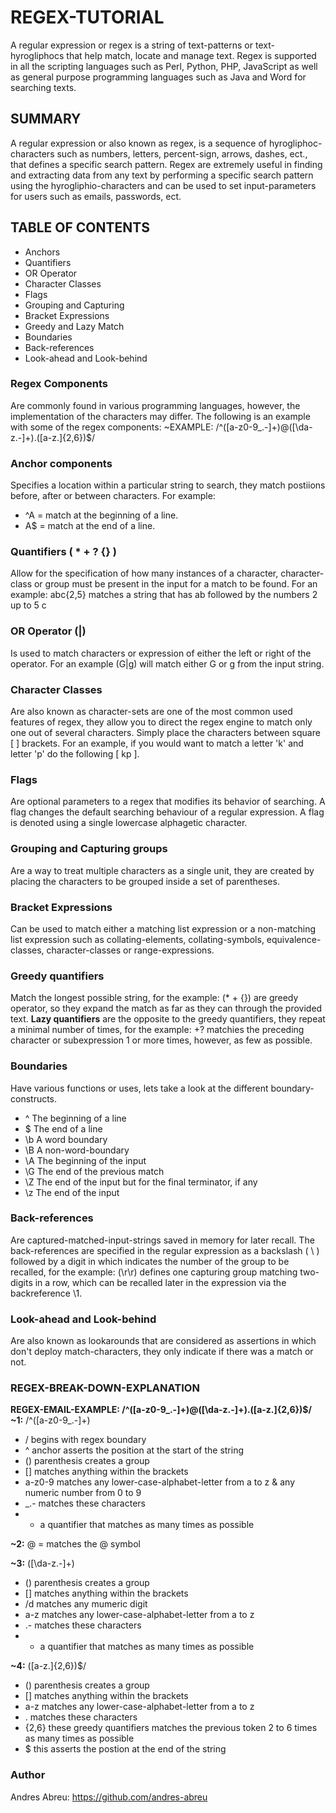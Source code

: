 # REGEX-TUTORIAL
A regular expression or regex is a string of text-patterns or text-hyrogliphocs that help match, locate and manage text. Regex is supported in all the scripting languages such as Perl, Python, PHP, JavaScript as well as general purpose programming languages such as Java and Word for searching texts.

## SUMMARY
A regular expression or also known as regex, is a sequence of hyrogliphoc-characters such as numbers, letters, percent-sign, arrows, dashes, ect., that defines a specific search pattern. Regex are extremely useful in finding and extracting data from any text by performing a specific search pattern using the hyrogliphio-characters and can be used to set input-parameters for users such as emails, passwords, ect. 

## TABLE OF CONTENTS
* Anchors
* Quantifiers
* OR Operator
* Character Classes
* Flags
* Grouping and Capturing
* Bracket Expressions
* Greedy and Lazy Match
* Boundaries
* Back-references
* Look-ahead and Look-behind

### Regex Components
Are commonly found in various programming languages, however, the implementation of the characters may differ. The following is an example with some of the regex components: 
~EXAMPLE: /^([a-z0-9_\.-]+)@([\da-z\.-]+)\.([a-z\.]{2,6})$/

### Anchor components 
Specifies a location within a particular string to search, they match postiions before, after or between characters. For example: 
* ^A = match at the beginning of a line. 
* A$ = match at the end of a line.

### Quantifiers ( * + ? {} ) 
Allow for the specification of how many instances of a character, character-class or group must be present in the input for a match to be found. 
For an example: abc{2,5} matches a string that has ab followed by the numbers 2 up to 5 c

### OR Operator (|) 
Is used to match characters or expression of either the left or right of the operator. For an example (G|g) will match either G or g from the input string.

### Character Classes 
Are also known as character-sets are one of the most common used features of regex, they allow you to direct the regex engine to match only one out of several characters. Simply place the characters between square [ ] brackets. For an example, if you would want to match a letter 'k' and letter 'p' do the following [ kp ].

### Flags 
Are optional parameters to a regex that modifies its behavior of searching. A flag changes the default searching behaviour of a regular expression. A flag is denoted using a single lowercase alphagetic character.

### Grouping and Capturing groups 
Are a way to treat multiple characters as a single unit, they are created by placing the characters to be grouped inside a set of parentheses.

### Bracket Expressions 
Can be used to match either a matching list expression or a non-matching list expression such as collating-elements, collating-symbols, equivalence-classes, character-classes or range-expressions.

### Greedy quantifiers 
Match the longest possible string, for the example: (* + {}) are greedy operator, so they expand the match as far as they can through the provided text.
**Lazy quantifiers** are the opposite to the greedy quantifiers, they repeat a minimal number of times, for the example: +? matchies the preceding character or subexpression 1 or more times, however, as few as possible.

### Boundaries 
Have various functions or uses, lets take a look at the different boundary-constructs.
* ^ The beginning of a line
* $ The end of a line
* \b A word boundary
* \B A non-word-boundary
* \A The beginning of the input
* \G The end of the previous match
* \Z The end of the input but for the final terminator, if any
* \z The end of the input

### Back-references 
Are captured-matched-input-strings saved in memory for later recall. The back-references are specified in the regular expression as a backslash ( \ ) followed by a digit in which indicates the number of the group to be recalled, for the example: (\r\r) defines one capturing group matching two-digits in a row, which can be recalled later in the expression via the backreference \1.

### Look-ahead and Look-behind 
Are also known as lookarounds that are considered as assertions in which don't deploy match-characters, they only indicate if there was a match or not. 

### REGEX-BREAK-DOWN-EXPLANATION
**REGEX-EMAIL-EXAMPLE: /^([a-z0-9_\.-]+)@([\da-z\.-]+)\.([a-z\.]{2,6})$/**
**~1:** /^([a-z0-9_\.-]+)
* / begins with regex boundary
* ^ anchor asserts the position at the start of the string
* () parenthesis creates a group
* [] matches anything within the brackets
* a-z0-9 matches any lower-case-alphabet-letter from a to z & any numeric number from 0 to 9
* _\.- matches these characters
* + a quantifier that matches as many times as possible

**~2:** @ = matches the @ symbol

**~3:** ([\da-z\.-]+)
* () parenthesis creates a group
* [] matches anything within the brackets
* /d matches any mumeric digit
* a-z matches any lower-case-alphabet-letter from a to z
* \.- matches these characters
* + a quantifier that matches as many times as possible

**~4:** ([a-z\.]{2,6})$/
* () parenthesis creates a group
* [] matches anything within the brackets
* a-z matches any lower-case-alphabet-letter from a to z
* \. matches these characters
* {2,6} these greedy quantifiers matches the previous token 2 to 6 times as many times as possible
* $ this asserts the postion at the end of the string

### Author
Andres Abreu: https://github.com/andres-abreu